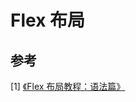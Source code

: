 # Flex 布局





## 参考

[1] [《Flex 布局教程：语法篇》](<http://www.ruanyifeng.com/blog/2015/07/flex-grammar.html>)

